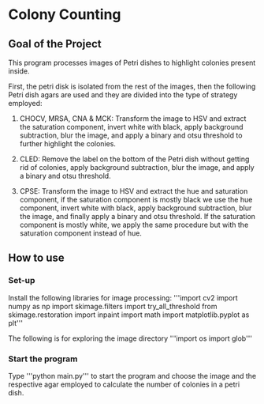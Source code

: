 # Colony Counting

## Goal of the Project
This program processes images of Petri dishes to highlight colonies present inside.

First, the petri disk is isolated from the rest of the images, then the following Petri dish agars are used and they are divided into the type of strategy employed:

1. CHOCV, MRSA, CNA & MCK: Transform the image to HSV and extract the saturation component, invert white with black, apply background subtraction, blur the image, and apply a binary and otsu threshold to further highlight the colonies. 
   
2. CLED: Remove the label on the bottom of the Petri dish without getting rid of colonies, apply background subtraction, blur the image, and apply a binary and otsu threshold. 

3. CPSE: Transform the image to HSV and extract the hue and saturation component, if the saturation component is mostly black we use the hue component, invert white with black, apply background subtraction, blur the image, and finally apply a binary and otsu threshold. If the saturation component is mostly white, we apply the same procedure but with the saturation component instead of hue.

## How to use

### Set-up
Install the following libraries for image processing:
'''import cv2
import numpy as np
import skimage.filters import try_all_threshold
from skimage.restoration import inpaint
import math
import matplotlib.pyplot as plt'''

The following is for exploring the image directory
'''import os
import glob'''

### Start the program
Type '''python main.py''' to start the program and choose the image and the respective agar employed to calculate the number of colonies in a petri dish. 

